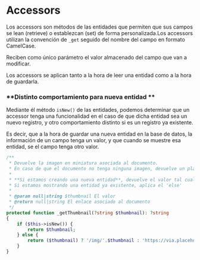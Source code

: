 # Accessors

Los accessors son métodos de las entidades que permiten que sus campos se lean (retrieve) o establezcan (set) de forma personalizada.Los accessors utilizan la convención de `_get` seguido del nombre del campo en formato CamelCase.

Reciben como único parámetro el valor almacenado del campo que van a modificar.

Los accessors se aplican tanto a la hora de leer una entidad como a la hora de guardarla.

### **Distinto comportamiento para nueva entidad **

Mediante él método `isNew()` de las entidades, podemos determinar que un accessor tenga una funcionalidad en el caso de que dicha entidad sea un nuevo registro, y otro comportamiento distinto si es un registro ya existente.

Es decir, que a la hora de guardar una nueva entidad en la base de datos, la información de un campo tenga un valor, y que cuando se muestre esa entidad, se el campo tenga otro valor.

```php
/**
 * Devuelve la imagen en miniatura asociada al documento.
 * En caso de que el documento no tenga ninguna imagen, devuelve un placeholder.
 * 
 * **Si estamos creando una nueva entidad**, devuelve el valor tal cual lo recibe para guardar en la BD
 * Si estamos mostrando una entidad ya existente, aplica el 'else'
 *
 * @param null|string $thumbnail El valor
 * @return null|string El enlace asociado al documento
 */
protected function _getThumbnail(?string $thumbnail): ?string
{
    if ($this->isNew()) {
        return $thumbnail;
    } else {
        return ($thumbnail) ? '/img/'.$thumbnail : 'https://via.placeholder.com/150x150';
    }
}
```

